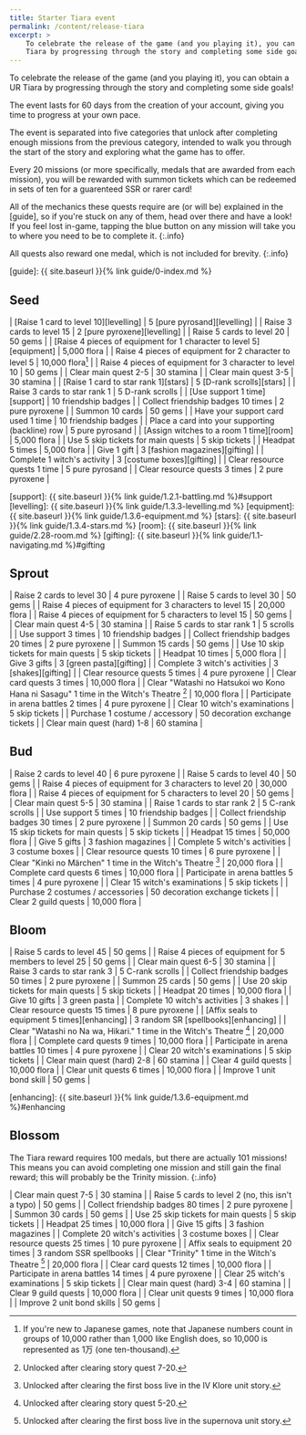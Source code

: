 ```yaml
---
title: Starter Tiara event
permalink: /content/release-tiara
excerpt: >
    To celebrate the release of the game (and you playing it), you can obtain a UR
    Tiara by progressing through the story and completing some side goals!
---
```


To celebrate the release of the game (and you playing it), you can obtain a UR
Tiara by progressing through the story and completing some side goals!

The event lasts for 60 days from the creation of your account, giving you time
to progress at your own pace.

The event is separated into five categories that unlock after completing enough
missions from the previous category, intended to walk you through the start of
the story and exploring what the game has to offer.

Every 20 missions (or more specifically, medals that are awarded from each
mission), you will be rewarded with summon tickets which can be redeemed in sets
of ten for a guarenteed SSR or rarer card!

All of the mechanics these quests require are (or will be) explained in the
[guide], so if you're stuck on any of them, head over there and have a look! If
you feel lost in-game, tapping the blue button on any mission will take you to
where you need to be to complete it.
{:.info}

All quests also reward one medal, which is not included for brevity.
{:.info}

[guide]: {{ site.baseurl }}{% link guide/0-index.md %}

## Seed

| [Raise 1 card to level 10][levelling]                               | 5 [pure pyrosand][levelling]   |
| Raise 3 cards to level 15                                           | 2 [pure pyroxene][levelling]   |
| Raise 5 cards to level 20                                           | 50 gems                        |
| [Raise 4 pieces of equipment for 1 character to level 5][equipment] | 5,000 flora                    |
| Raise 4 pieces of equipment for 2 character to level 5              | 10,000 flora[^1]               |
| Raise 4 pieces of equipment for 3 character to level 10             | 50 gems                        |
| Clear main quest 2-5                                                | 30 stamina                     |
| Clear main quest 3-5                                                | 30 stamina                     |
| [Raise 1 card to star rank 1][stars]                                | 5 [D-rank scrolls][stars]      |
| Raise 3 cards to star rank 1                                        | 5 D-rank scrolls               |
| [Use support 1 time][support]                                       | 10 friendship badges           |
| Collect friendship badges 10 times                                  | 2 pure pyroxene                |
| Summon 10 cards                                                     | 50 gems                        |
| Have your support card used 1 time                                  | 10 friendship badges           |
| Place a card into your supporting (backline) row                    | 5 pure pyrosand                |
| [Assign witches to a room 1 time][room]                             | 5,000 flora                    |
| Use 5 skip tickets for main quests                                  | 5 skip tickets                 |
| Headpat 5 times                                                     | 5,000 flora                    |
| Give 1 gift                                                         | 3 [fashion magazines][gifting] |
| Complete 1 witch's activity                                         | 3 [costume boxes][gifting]     |
| Clear resource quests 1 time                                        | 5 pure pyrosand                |
| Clear resource quests 3 times                                       | 2 pure pyroxene                |

[support]: {{ site.baseurl }}{% link guide/1.2.1-battling.md %}#support
[levelling]: {{ site.baseurl }}{% link guide/1.3.3-levelling.md %}
[equipment]: {{ site.baseurl }}{% link guide/1.3.6-equipment.md %}
[stars]: {{ site.baseurl }}{% link guide/1.3.4-stars.md %}
[room]: {{ site.baseurl }}{% link guide/2.28-room.md %}
[gifting]: {{ site.baseurl }}{% link guide/1.1-navigating.md %}#gifting

[^1]: If you're new to Japanese games, note that Japanese numbers count in
    groups of 10,000 rather than 1,000 like English does, so 10,000 is
    represented as 1万 (one ten-thousand).

## Sprout

| Raise 2 cards to level 30                                                             | 4 pure pyroxene                |
| Raise 5 cards to level 30                                                             | 50 gems                        |
| Raise 4 pieces of equipment for 3 characters to level 15                              | 20,000 flora                   |
| Raise 4 pieces of equipment for 5 characters to level 15                              | 50 gems                        |
| Clear main quest 4-5                                                                  | 30 stamina                     |
| Raise 5 cards to star rank 1                                                          | 5 scrolls                      |
| Use support 3 times                                                                   | 10 friendship badges           |
| Collect friendship badges 20 times                                                    | 2 pure pyroxene                |
| Summon 15 cards                                                                       | 50 gems                        |
| Use 10 skip tickets for main quests                                                   | 5 skip tickets                 |
| Headpat 10 times                                                                      | 5,000 flora                    |
| Give 3 gifts                                                                          | 3 [green pasta][gifting]       |
| Complete 3 witch's activities                                                         | 3 [shakes][gifting]            |
| Clear resource quests 5 times                                                         | 4 pure pyroxene                |
| Clear card quests 3 times                                                             | 10,000 flora                   |
| Clear "Watashi no Hatsukoi wo Kono Hana ni Sasagu" 1 time in the Witch's Theatre [^2] | 10,000 flora                   |
| Participate in arena battles 2 times                                                  | 4 pure pyroxene                |
| Clear 10 witch's examinations                                                         | 5 skip tickets                 |
| Purchase 1 costume / accessory                                                        | 50 decoration exchange tickets |
| Clear main quest (hard) 1-8                                                           | 60 stamina                     |

[^2]: Unlocked after clearing story quest 7-20.

## Bud

| Raise 2 cards to level 40                                   | 6 pure pyroxene                |
| Raise 5 cards to level 40                                   | 50 gems                        |
| Raise 4 pieces of equipment for 3 characters to level 20    | 30,000 flora                   |
| Raise 4 pieces of equipment for 5 characters to level 20    | 50 gems                        |
| Clear main quest 5-5                                        | 30 stamina                     |
| Raise 1 cards to star rank 2                                | 5 C-rank scrolls               |
| Use support 5 times                                         | 10 friendship badges           |
| Collect friendship badges 30 times                          | 2 pure pyroxene                |
| Summon 20 cards                                             | 50 gems                        |
| Use 15 skip tickets for main quests                         | 5 skip tickets                 |
| Headpat 15 times                                            | 50,000 flora                   |
| Give 5 gifts                                                | 3 fashion magazines            |
| Complete 5 witch's activities                               | 3 costume boxes                |
| Clear resource quests 10 times                              | 6 pure pyroxene                |
| Clear "Kinki no Märchen" 1 time in the Witch's Theatre [^3] | 20,000 flora                   |
| Complete card quests 6 times                                | 10,000 flora                   |
| Participate in arena battles 5 times                        | 4 pure pyroxene                |
| Clear 15 witch's examinations                               | 5 skip tickets                 |
| Purchase 2 costumes / accessories                           | 50 decoration exchange tickets |
| Clear 2 guild quests                                        | 10,000 flora                   |

[^3]: Unlocked after clearing the first boss live in the IV Klore unit story.

## Bloom

| Raise 5 cards to level 45                                            | 50 gems                             |
| Raise 4 pieces of equipment for 5 members to level 25                | 50 gems                             |
| Clear main quest 6-5                                                 | 30 stamina                          |
| Raise 3 cards to star rank 3                                         | 5 C-rank scrolls                    |
| Collect friendship badges 50 times                                   | 2 pure pyroxene                     |
| Summon 25 cards                                                      | 50 gems                             |
| Use 20 skip tickets for main quests                                  | 5 skip tickets                      |
| Headpat 20 times                                                     | 10,000 flora                        |
| Give 10 gifts                                                        | 3 green pasta                       |
| Complete 10 witch's activities                                       | 3 shakes                            |
| Clear resource quests 15 times                                       | 8 pure pyroxene                     |
| [Affix seals to equipment 5 times][enhancing]                        | 3 random SR [spellbooks][enhancing] |
| Clear "Watashi no Na wa, Hikari." 1 time in the Witch's Theatre [^4] | 20,000 flora                        |
| Complete card quests 9 times                                         | 10,000 flora                        |
| Participate in arena battles 10 times                                | 4 pure pyroxene                     |
| Clear 20 witch's examinations                                        | 5 skip tickets                      |
| Clear main quest (hard) 2-8                                          | 60 stamina                          |
| Clear 4 guild quests                                                 | 10,000 flora                        |
| Clear unit quests 6 times                                            | 10,000 flora                        |
| Improve 1 unit bond skill                                            | 50 gems                             |

[enhancing]: {{ site.baseurl }}{% link guide/1.3.6-equipment.md %}#enhancing

[^4]: Unlocked after clearing story quest 5-20.

## Blossom

The Tiara reward requires 100 medals, but there are actually 101 missions! This
means you can avoid completing one mission and still gain the final reward; this
will probably be the Trinity mission.
{:.info}

| Clear main quest 7-5                               | 30 stamina              |
| Raise 5 cards to level 2 (no, this isn't a typo)   | 50 gems                 |
| Collect friendship badges 80 times                 | 2 pure pyroxene         |
| Summon 30 cards                                    | 50 gems                 |
| Use 25 skip tickets for main quests                | 5 skip tickets          |
| Headpat 25 times                                   | 10,000 flora            |
| Give 15 gifts                                      | 3 fashion magazines     |
| Complete 20 witch's activities                     | 3 costume boxes         |
| Clear resource quests 25 times                     | 10 pure pyroxene        |
| Affix seals to equipment 20 times                  | 3 random SSR spellbooks |
| Clear "Trinity" 1 time in the Witch's Theatre [^5] | 20,000 flora            |
| Clear card quests 12 times                         | 10,000 flora            |
| Participate in arena battles 14 times              | 4 pure pyroxene         |
| Clear 25 witch's examinations                      | 5 skip tickets          |
| Clear main quest (hard) 3-4                        | 60 stamina              |
| Clear 9 guild quests                               | 10,000 flora            |
| Clear unit quests 9 times                          | 10,000 flora            |
| Improve 2 unit bond skills                         | 50 gems                 |

[^5]: Unlocked after clearing the first boss live in the supernova unit story.
